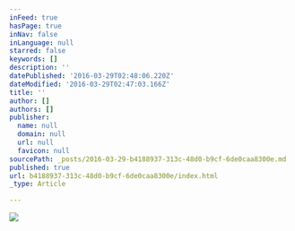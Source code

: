 ```yaml
---
inFeed: true
hasPage: true
inNav: false
inLanguage: null
starred: false
keywords: []
description: ''
datePublished: '2016-03-29T02:48:06.220Z'
dateModified: '2016-03-29T02:47:03.166Z'
title: ''
author: []
authors: []
publisher:
  name: null
  domain: null
  url: null
  favicon: null
sourcePath: _posts/2016-03-29-b4188937-313c-48d0-b9cf-6de0caa8300e.md
published: true
url: b4188937-313c-48d0-b9cf-6de0caa8300e/index.html
_type: Article

---
```

![](https://the-grid-user-content.s3-us-west-2.amazonaws.com/92a88552-0ce1-408e-bd19-a86fdf3f845a.jpg)